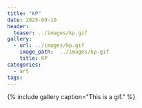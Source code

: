 ```yaml
---
title: "KP"
date: 2025-09-10
header:
  teaser: ../images/kp.gif
gallery:
  - url: ../images/kp.gif
    image_path:  ../images/kp.gif
    title: KP
categories:
  - art
tags:
---
```


{% include gallery caption="This is a gif." %}

